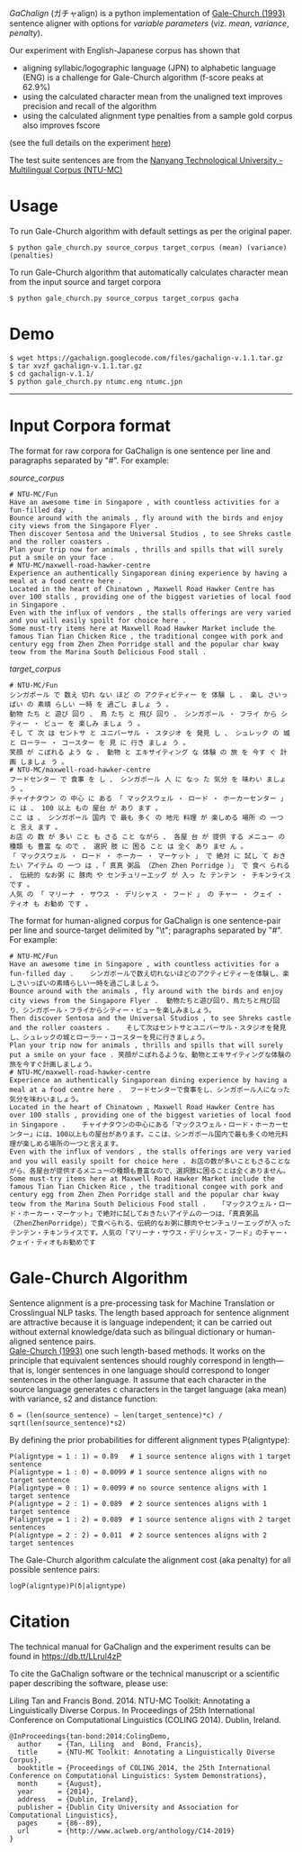 *GaChalign* (ガチャalign) is a python implementation of [Gale-Church (1993)](http://acl.ldc.upenn.edu/J/J93/J93-1004.pdf) sentence aligner with options for _variable parameters_ (viz. _mean_, _variance_, _penalty_). 

Our experiment with English-Japanese corpus has shown that 
  * aligning syllabic/logographic language (JPN) to alphabetic language (ENG) is a challenge for Gale-Church algorithm (f-score peaks at 62.9%)
  * using the calculated character mean from the unaligned text improves precision and recall of the algorithm
  * using the calculated alignment type penalties from a sample gold corpus also improves fscore 

(see the full details on the experiment [here](https://db.tt/LLrul4zP))

The test suite sentences are from the [Nanyang Technological University - Multilingual Corpus (NTU-MC)](http://aclweb.org/anthology-new/Y/Y11/Y11-1038.pdf)

Usage
====
To run Gale-Church algorithm with default settings as per the original paper.

```
$ python gale_church.py source_corpus target_corpus (mean) (variance) (penalties)
```

To run Gale-Church algorithm that automatically calculates character mean from the input source and target corpora

```
$ python gale_church.py source_corpus target_corpus gacha
```


Demo
====

```
$ wget https://gachalign.googlecode.com/files/gachalign-v.1.1.tar.gz
$ tar xvzf gachalign-v.1.1.tar.gz
$ cd gachalign-v.1.1/
$ python gale_church.py ntumc.eng ntumc.jpn 
```

----------------------------------------------------------------------------------------
Input Corpora format
====
The format for raw corpora for GaChalign is one sentence per line and paragraphs separated by "#". For example:

*source_corpus*

```
# NTU-MC/Fun
Have an awesome time in Singapore , with countless activities for a fun-filled day .
Bounce around with the animals , fly around with the birds and enjoy city views from the Singapore Flyer .
Then discover Sentosa and the Universal Studios , to see Shreks castle and the roller coasters .
Plan your trip now for animals , thrills and spills that will surely put a smile on your face .
# NTU-MC/maxwell-road-hawker-centre
Experience an authentically Singaporean dining experience by having a meal at a food centre here .
Located in the heart of Chinatown , Maxwell Road Hawker Centre has over 100 stalls , providing one of the biggest varieties of local food in Singapore .
Even with the influx of vendors , the stalls offerings are very varied and you will easily spoilt for choice here .
Some must-try items here at Maxwell Road Hawker Market include the famous Tian Tian Chicken Rice , the traditional congee with pork and century egg from Zhen Zhen Porridge stall and the popular char kway teow from the Marina South Delicious Food stall .
```

*target_corpus*

```
# NTU-MC/Fun
シンガポール で 数え 切れ ない ほど の アクティビティー を 体験 し 、 楽し さいっぱい の 素晴 らしい 一時 を 過ごし ましょ う 。
動物 たち と 遊び 回り 、 鳥 たち と 飛び 回り 、 シンガポール ・ フライ から シティー ・ ビュー を 楽しみ ましょ う 。
そし て 次 は セントサ と ユニバーサル ・ スタジオ を 発見 し 、 シュレック の 城 と ローラー ・ コースター を 見 に 行き ましょ う 。
笑顔 が こぼれる よう な 、 動物 と エキサイティング な 体験 の 旅 を 今す ぐ 計画 しましょ う 。
# NTU-MC/maxwell-road-hawker-centre
フードセンター で 食事 を し 、 シンガポール 人 に なっ た 気分 を 味わい ましょ う 。
チャイナタウン の 中心 に ある 「 マックスウェル ・ ロード ・ ホーカーセンター 」 に は 、 100 以上 もの 屋台 が あり ます 。
ここ は 、 シンガポール 国内 で 最も 多く の 地元 料理 が 楽しめる 場所 の 一つ と 言え ます 。
お店 の 数 が 多い こと も さる こと ながら 、 各屋 台 が 提供 する メニュー の 種類 も 豊富 な ので 、 選択 肢 に 困る こと は 全く あり ませ ん 。
「 マックスウェル ・ ロード ・ ホーカー ・ マーケット 」 で 絶対 に 試し て おき たい アイテム の 一つ は 、「 真真 粥品 （Zhen Zhen Porridge ）」 で 食べ られる 、 伝統的 なお粥 に 豚肉 や センチュリーエッグ が 入っ た テンテン ・ チキンライス です 。
人気 の 「 マリーナ ・ サウス ・ デリシャス ・ フード 」 の チャー ・ クェイ ・ ティオ も お勧め です 。
```

The format for human-aligned corpus for GaChalign is one sentence-pair per line and source-target delimited by "\t"; paragraphs separated by "#". For example:

```
# NTU-MC/Fun
Have an awesome time in Singapore , with countless activities for a fun-filled day .	シンガポールで数え切れないほどのアクティビティーを体験し、楽しさいっぱいの素晴らしい一時を過ごしましょう。
Bounce around with the animals , fly around with the birds and enjoy city views from the Singapore Flyer .	動物たちと遊び回り、鳥たちと飛び回り、シンガポール・フライからシティー・ビューを楽しみましょう。
Then discover Sentosa and the Universal Studios , to see Shreks castle and the roller coasters .	そして次はセントサとユニバーサル・スタジオを発見し、シュレックの城とローラー・コースターを見に行きましょう。
Plan your trip now for animals , thrills and spills that will surely put a smile on your face .	笑顔がこぼれるような、動物とエキサイティングな体験の旅を今すぐ計画しましょう。
# NTU-MC/maxwell-road-hawker-centre
Experience an authentically Singaporean dining experience by having a meal at a food centre here .	フードセンターで食事をし、シンガポール人になった気分を味わいましょう。
Located in the heart of Chinatown , Maxwell Road Hawker Centre has over 100 stalls , providing one of the biggest varieties of local food in Singapore .	チャイナタウンの中心にある「マックスウェル・ロード・ホーカーセンター」には、100以上もの屋台があります。ここは、シンガポール国内で最も多くの地元料理が楽しめる場所の一つと言えます。
Even with the influx of vendors , the stalls offerings are very varied and you will easily spoilt for choice here .	お店の数が多いこともさることながら、各屋台が提供するメニューの種類も豊富なので、選択肢に困ることは全くありません。
Some must-try items here at Maxwell Road Hawker Market include the famous Tian Tian Chicken Rice , the traditional congee with pork and century egg from Zhen Zhen Porridge stall and the popular char kway teow from the Marina South Delicious Food stall .	「マックスウェル・ロード・ホーカー・マーケット」で絶対に試しておきたいアイテムの一つは、「真真粥品（ZhenZhenPorridge）」で食べられる、伝統的なお粥に豚肉やセンチュリーエッグが入ったテンテン・チキンライスです。人気の「マリーナ・サウス・デリシャス・フード」のチャー・クェイ・ティオもお勧めです
```

Gale-Church Algorithm
====

Sentence alignment is a pre-processing task for Machine Translation or Crosslingual NLP tasks. The length based approach for sentence alignment are attractive because it is language independent; it can be carried out without external knowledge/data such as bilingual dictionary or human-aligned sentence pairs.  
[Gale-Church (1993)](http://acl.ldc.upenn.edu/J/J93/J93-1004.pdf) one such length-based methods. It works on the principle that equivalent sentences should roughly correspond in length—that is, longer sentences in one language should correspond to longer sentences in the other language. It assume that each character in the source language generates c characters in the target
language (aka mean) with variance, s2 and distance function:

```
δ = (len(source_sentence) − len(target_sentence)*c) / sqrt(len(source_sentence)*s2)
```

By defining the prior probabilities for different alignment types P(aligntype):

```
P(aligntype = 1 : 1) = 0.89   # 1 source sentence aligns with 1 target sentence
P(aligntype = 1 : 0) = 0.0099 # 1 source sentence aligns with no target sentence
P(aligntype = 0 : 1) = 0.0099 # no source sentence aligns with 1 target sentence
P(aligntype = 2 : 1) = 0.089  # 2 source sentences aligns with 1 target sentence
P(aligntype = 1 : 2) = 0.089  # 1 source sentence aligns with 2 target sentences
P(aligntype = 2 : 2) = 0.011  # 2 source sentences aligns with 2 target sentences
```

The Gale-Church algorithm calculate the alignment cost (aka penalty) for all possible sentence pairs:

```
logP(aligntype)P(δ|aligntype)
```

Citation
====
The technical manual for GaChalign and the experiment results can be found in https://db.tt/LLrul4zP

To cite the GaChalign software or the technical manuscript or a scientific paper describing the software, please use:

Liling Tan and Francis Bond. 2014. NTU-MC Toolkit: Annotating a Linguistically Diverse Corpus. In Proceedings of 25th International Conference on Computational Linguistics (COLING 2014). Dublin, Ireland. 

```
@InProceedings{tan-bond:2014:ColingDemo,
  author    = {Tan, Liling  and  Bond, Francis},
  title     = {NTU-MC Toolkit: Annotating a Linguistically Diverse Corpus},
  booktitle = {Proceedings of COLING 2014, the 25th International Conference on Computational Linguistics: System Demonstrations},
  month     = {August},
  year      = {2014},
  address   = {Dublin, Ireland},
  publisher = {Dublin City University and Association for Computational Linguistics},
  pages     = {86--89},
  url       = {http://www.aclweb.org/anthology/C14-2019}
}
```
